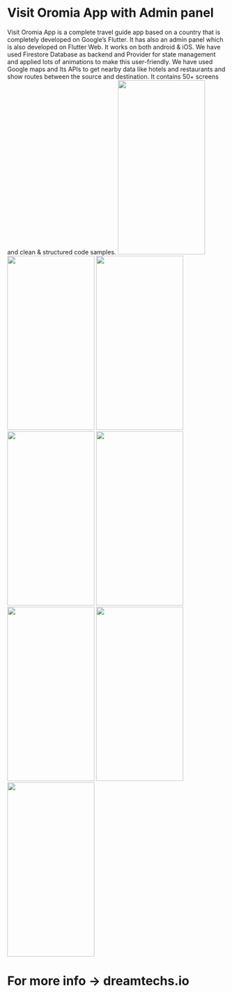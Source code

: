 # Visit Oromia App  with Admin panel
Visit Oromia App is a complete travel guide app based on a country that is completely developed on Google’s Flutter. It has also an admin panel which is also developed on Flutter Web. It works on both android & iOS. We have used Firestore Database as backend and Provider for state management and applied lots of animations to make this user-friendly. We have used Google maps and Its APIs to get nearby data like hotels and restaurants and show routes between the source and destination. It contains 50+ screens and clean & structured code samples.
<img src="https://user-images.githubusercontent.com/61195602/207001195-e218e639-2fbb-4d99-84ae-76bcb96e956b.jpg"  width="200" height="400" />
<img src="https://user-images.githubusercontent.com/61195602/207001196-3bd0b9fe-3894-43bd-b135-6baa59474abf.jpg"  width="200" height="400" />
<img src="https://user-images.githubusercontent.com/61195602/207001271-55b0ca6b-4dfa-40bb-8c87-bbcf0ec0c522.jpg"  width="200" height="400" />
<img src="https://user-images.githubusercontent.com/61195602/207003206-bbfe9994-e17e-4d29-ac91-885f97a0bca1.jpg"  width="200" height="400" />
<img src="https://user-images.githubusercontent.com/61195602/207001296-e6c6da7b-b336-4a19-bd7e-a53197556528.jpg"  width="200" height="400" />
<img src="https://user-images.githubusercontent.com/61195602/207001372-17f83a46-b901-4085-a38b-e92266644308.jpg"  width="200" height="400" />
<img src="https://user-images.githubusercontent.com/61195602/207001375-f28a965c-11f4-46cb-aa0f-a3ea1834c082.jpg"  width="200" height="400" />
<img src="https://user-images.githubusercontent.com/61195602/207001398-f3e9425e-e60c-4226-8200-65a904a46294.jpg"  width="200" height="400" />

# For more info -> dreamtechs.io

